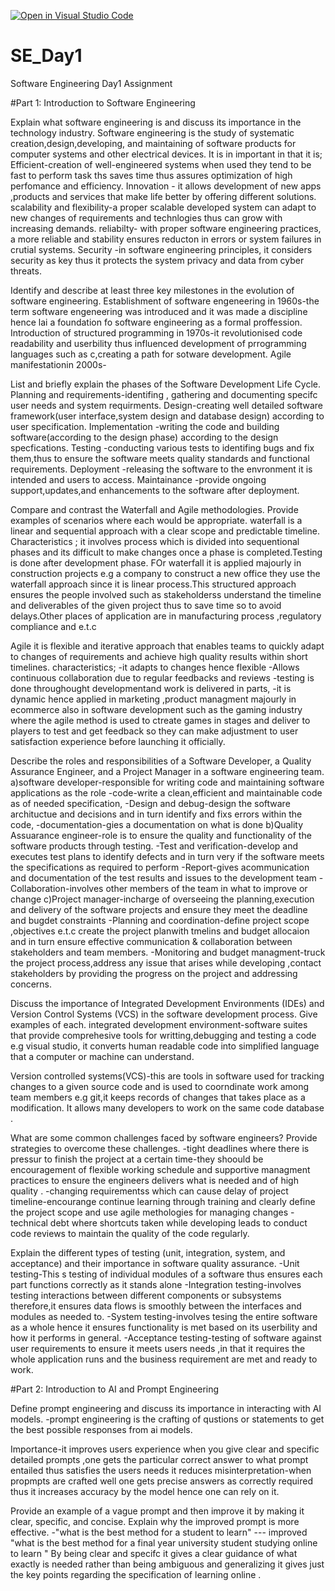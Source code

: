 [![Open in Visual Studio Code](https://classroom.github.com/assets/open-in-vscode-2e0aaae1b6195c2367325f4f02e2d04e9abb55f0b24a779b69b11b9e10269abc.svg)](https://classroom.github.com/online_ide?assignment_repo_id=18488374&assignment_repo_type=AssignmentRepo)
# SE_Day1
Software Engineering Day1 Assignment

#Part 1: Introduction to Software Engineering

Explain what software engineering is and discuss its importance in the technology industry.
  Software engineering is the study of systematic creation,design,developing, and  maintaining of software products for computer systems and other electrical devices.
It is in important in that it is;
 Efficient-creation of well-engineered systems when used they tend to be fast to perform task ths saves time thus assures optimization of high perfomance and efficiency.
 Innovation - it allows development of new apps ,products and services that make life better by offering different solutions.
 scalability and flexibility-a proper scalable developed system  can  adapt to new changes of requirements and technlogies thus can grow with increasing demands.
 reliabilty- with proper software engineering practices, a more  reliable and stability ensures reducton in errors or system failures in crutial systems.
 Security -in software engineering  principles, it considers security as  key thus it protects the system privacy and data from cyber threats.

Identify and describe at least three key milestones in the evolution of software engineering. 
 Establishment  of software engeneering in 1960s-the term software engeneering was introduced and it was made a discipline hence lai a foundation fo software engineering as a formal proffession.
 Introduction of structured programming in 1970s-it revolutionised code readability and userbility thus influenced development of prrogramming languages such as c,creating a path for sotware development.
 Agile manifestationin 2000s-


List and briefly explain the phases of the Software Development Life Cycle.
 Planning and requirements-identifing , gathering and documenting specifc user needs and system requirments. 
 Design-creating well detailed software framework(user interface,system design and database design)
  according to user specification.
 Implementation -writing the code and building  software(according to the design phase) according to the design specfications.
 Testing -conducting various tests to identifing bugs and fix them,thus to ensure the software meets quality standards and functional requirements.
 Deployment -releasing the software to the envronment it is intended and users to access.
 Maintainance -provide ongoing support,updates,and enhancements to the software after deployment.
 
 
 


Compare and contrast the Waterfall and Agile methodologies. Provide examples of scenarios where each would be appropriate.
   waterfall is a linear and sequential approach with  a clear scope  and predictable timeline.
    Characteristics ; it involves process which is divided into sequentional phases and its difficult to make changes  once a phase is completed.Testing is done after development phase.
FOr waterfall it is applied majourly in construction projects e.g a company to construct a new office they use the waterfall approach since it is linear process.This structured approach ensures the people involved such as stakeholderss understand the timeline and deliverables of the given project  thus to save time  so to avoid delays.Other places of application are  in manufacturing process ,regulatory compliance and e.t.c
   
   Agile it is flexible and iterative approach that enables teams to quickly adapt to changes of requirements and achieve  high quality results within short timelines.
   characteristics;
   -it adapts to changes hence flexible
   -Allows continuous collaboration due to regular feedbacks and reviews
   -testing is done throughought developmentand work is delivered in  parts,
   -it is dynamic hence applied in marketing ,product managment majourly in ecommerce also in software development such as the gaming industry where the agile method is used to ctreate  games in stages and deliver to players to test  and get feedback so they can make adjustment to user satisfaction experience before launching it officially.
   
      
  
Describe the roles and responsibilities of a Software Developer, a Quality Assurance Engineer, and a Project Manager in a software engineering team.
a)software developer-responsible for writing code and maintaining software applications as the role
-code-write a clean,efficient and maintainable code as of  needed specification,
-Design and debug-design the software archituctue and decisions and in turn identify and fixs errors within the code,
-documentation-gies a documentation on what is done 
b)Quality Assuarance engineer-role is to ensure the quality and functionality of the software products through testing.
-Test and verification-develop and executes test plans to identify defects and in turn very if the software meets the specifications as required to perform
-Report-gives acommunication and  documentation of the test  results and issues to the development team
-Collaboration-involves other members of the team in what to improve or change
c)Project manager-incharge of overseeing the planning,execution and delivery of the software projects and ensure they meet the deadline and bugdet constraints
-Planning and coordination-define project scope ,objectives e.t.c create the project planwith tmelins and budget allocaion and in turn  ensure effective communication & collaboration between stakeholders and team members.
-Monitoring and budget managment-truck the project process,address any issue that arises while developing ,contact stakeholders by providing the progress on the project  and addressing concerns.


Discuss the importance of Integrated Development Environments (IDEs) and Version Control Systems (VCS) in the software development process. Give examples of each.
integrated development environment-software suites that provide comprehesive tools for writting,debugging and testing a code e.g visual studio,
it converts human readable code  into simplified language that  a computer or machine can understand.

Version controlled systems(VCS)-this are tools in software used for tracking changes to a given source code and is used to coorndinate work among team members e.g git,it keeps records of changes  that takes place as a modification.
It allows many developers to work on the same code database .

What are some common challenges faced by software engineers? Provide strategies to overcome these challenges.
-tight deadlines where there is pressur to finish the project at a certain time-they shoould be  encouragement of flexible working schedule and supportive managment practices to ensure the engineers delivers what is needed and of high quality .
-changing requirementss which can cause delay of project timeline-encourange continue learning through training and  clearly define the project scope and use agile methologies for managing changes
-technical debt where shortcuts taken while developing leads to  conduct code reviews to maintain the quality of the code regularly.

Explain the different types of testing (unit, integration, system, and acceptance) and their importance in software quality assurance.
-Unit testing-This s testing of individual modules of a software thus ensures each part functions correctly as it stands alone
-Integration testing-involves testing interactions between different components or subsystems therefore,it  ensures data flows is smoothly between the interfaces and modules as needed to.
-System testing-involves tesing the entire software as a whole hence it ensures functionality is met based on its userbility and how it performs in general.
-Acceptance testing-testing of software against user requirements to ensure it meets users needs ,in that it requires the whole application runs and the business requirement are met and ready to work.

#Part 2: Introduction to AI and Prompt Engineering


Define prompt engineering and discuss its importance in interacting with AI models.
-prompt engineering is the crafting of qustions or statements to get the best possible responses from ai models.

Importance-it improves users experience when you give clear and specific detailed  prompts ,one gets the particular correct answer to what prompt entailed thus satisfies the users needs
it reduces misinterpretation-when propmpts are crafted well one gets precise answers as correctly required thus it increases accuracy by the model hence one can rely on it.


Provide an example of a vague prompt and then improve it by making it clear, specific, and concise. Explain why the improved prompt is more effective.
-"what  is the best method for a student to learn"
--- improved "what is the best method  for a final year university student studying online to learn "
By being clear and specifc it gives a clear guidance of what exactly is needed rather than being ambiguous and generalizing it gives just the key points regarding the specification of learning online .

